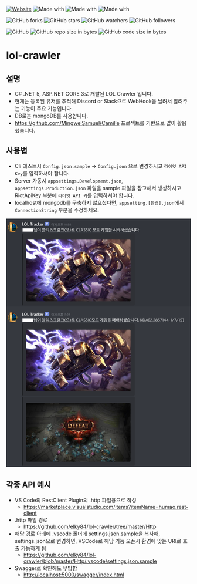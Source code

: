 [![Website](https://img.shields.io/website-up-down-green-red/http/shields.io.svg?label=elky-essay)](https://elky84.github.io)
![Made with](https://img.shields.io/badge/made%20with-.NET6-brightgreen.svg)
![Made with](https://img.shields.io/badge/made%20with-JavaScript-blue.svg)
![Made with](https://img.shields.io/badge/made%20with-MongoDB-red.svg)

![GitHub forks](https://img.shields.io/github/forks/elky84/lol-crawler.svg?style=social&label=Fork)
![GitHub stars](https://img.shields.io/github/stars/elky84/lol-crawler.svg?style=social&label=Stars)
![GitHub watchers](https://img.shields.io/github/watchers/elky84/lol-crawler.svg?style=social&label=Watch)
![GitHub followers](https://img.shields.io/github/followers/elky84.svg?style=social&label=Follow)

![GitHub](https://img.shields.io/github/license/mashape/apistatus.svg)
![GitHub repo size in bytes](https://img.shields.io/github/repo-size/elky84/lol-crawler.svg)
![GitHub code size in bytes](https://img.shields.io/github/languages/code-size/elky84/lol-crawler.svg)

# lol-crawler

## 설명

* C# .NET 5, ASP.NET CORE 3로 개발된 LOL Crawler 입니다.
* 현재는 등록된 유저를 추적해 Discord or Slack으로 WebHook을 날려서 알려주는 기능이 주요 기능입니다.
* DB로는 mongoDB를 사용합니다.
* https://github.com/MingweiSamuel/Camille 프로젝트를 기반으로 많이 활용했습니다.

## 사용법

* Cli 테스트시 `Config.json.sample` -> `Config.json` 으로 변경하시고 `라이엇 API Key`를 입력하셔야 합니다.
* Server 가동시 `appsettings.Development.json`, `appsettings.Production.json` 파일을 sample 파일을 참고해서 생성하시고 RiotApiKey 부분에 `라이엇 API 키`를 입력하셔야 합니다.
* localhost에 mongodb를 구축하지 않으셨다면, `appsetting.[환경].json`에서 `ConnectionString` 부분을 수정하세요.

![lol-crawler](./lol-crawler.png)


## 각종 API 예시
* VS Code의 RestClient Plugin의 .http 파일용으로 작성
  * <https://marketplace.visualstudio.com/items?itemName=humao.rest-client>
* .http 파일 경로
  * <https://github.com/elky84/lol-crawler/tree/master/Http>
* 해당 경로 아래에 .vscode 폴더에 settings.json.sample을 복사해, settings.json으로 변경하면, VSCode로 해당 기능 오픈시 환경에 맞는 URI로 호출 가능하게 됨
  * <https://github.com/elky84/lol-crawler/blob/master/Http/.vscode/settings.json.sample>
* Swagger로 확인해도 무방함
  * <http://localhost:5000/swagger/index.html>